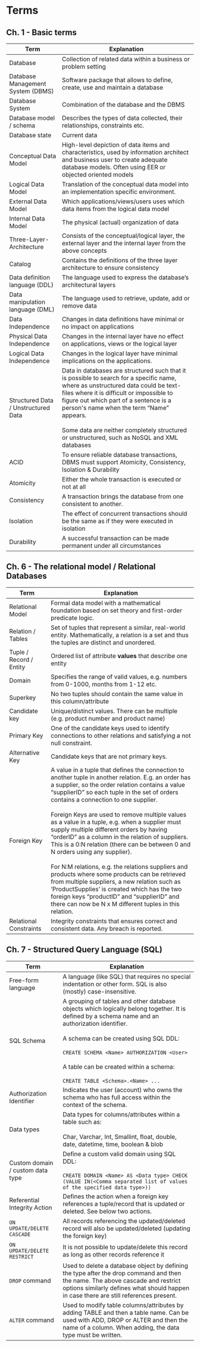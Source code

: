 # Terms

## Ch. 1 - Basic terms

|Term|Explanation|
|--|--|
|Database|Collection of related data within a business or problem setting|
|Database Management System (DBMS)|Software package that allows to define, create, use and maintain a database|
|Database System|Combination of the database and the DBMS|
|Database model / schema|Describes the types of data collected, their relationships, constraints etc.|
|Database state|Current data|
|Conceptual Data Model|High-level depiction of data items and characteristics, used by information architect and business user to create adequate database models. Often using EER or objected oriented models|
|Logical Data Model|Translation of the conceptual data model into an implementation specific environment.|
|External Data Model|Which applications/views/users uses which data items from the logical data model|
|Internal Data Model|The physical (actual) organization of data|
|Three-Layer-Architecture|Consists of the conceptual/logical layer, the external layer and the internal layer from the above concepts|
|Catalog|Contains the definitions of the three layer architecture to ensure consistency|
|Data definition language (DDL)|The language used to express the database’s architectural layers|
|Data manipulation language (DML)|The language used to retrieve, update, add or remove data|
|Data Independence|Changes in data definitions have minimal or no impact on applications|
|Physical Data Independence|Changes in the internal layer have no effect on applications, views or the logical layer|
|Logical Data Independence|Changes in the logical layer have minimal implications on the applications.|
|Structured Data / Unstructured Data|Data in databases are structured such that it is possible to search for a specific name, where as unstructured data could be text-files where it is difficult or impossible to figure out which part of a sentence is a person's name when the term “Name” appears.<br></br> Some data are neither completely structured or unstructured, such as NoSQL and XML databases|
|ACID|To ensure reliable database transactions, DBMS must support Atomicity, Consistency, Isolation & Durability|
|Atomicity|Either the whole transaction is executed or not at all|
|Consistency|A transaction brings the database from one consistent to another.|
|Isolation|The effect of concurrent transactions should be the same as if they were executed in isolation|
|Durability|A successful transaction can be made permanent under all circumstances|

## Ch. 6 - The relational model / Relational Databases

|Term|Explanation|
|--|--|
Relational Model|Formal data model with a mathematical foundation based on set theory and first-order predicate logic.
Relation / Tables|Set of tuples that represent a similar, real-world entity. Mathematically, a relation is a set and thus the tuples are distinct and unordered. 
Tuple / Record / Entity|Ordered list of attribute **values** that describe one entity
Domain|Specifies the range of valid values, e.g. numbers from 0-1000, months from 1-12 etc.
Superkey|No two tuples should contain the same value in this column/attribute
Candidate key|Unique/distinct values. There can be multiple (e.g. product number and product name)
Primary Key|One of the candidate keys used to identify connections to other relations and satisfying a not null constraint.
Alternative Key|Candidate keys that are not primary keys. 
Foreign Key|A value in a tuple that defines the connection to another tuple in another relation. E.g. an order has a supplier, so the order relation contains a value “supplierID” so each tuple in the set of orders contains a connection to one supplier.<br></br>Foreign Keys are used to remove multiple values as a value in a tuple, e.g. when a supplier must supply multiple different orders by having “orderID” as a column in the relation of suppliers. This is a 0:N relation (there can be between 0 and N orders using any supplier). <br></br>For N:M relations, e.g. the relations suppliers and products where some products can be retrieved from multiple suppliers, a new relation such as ‘ProductSupplies’ is created which has the two foreign keys “productID” and “supplierID” and there can now be N x M different tuples in this relation.
Relational Constraints|Integrity constraints that ensures correct and consistent data. Any breach is reported.

## Ch. 7 - Structured Query Language (SQL)

Term|Explanation
--|--
Free-form language|A language (like SQL) that requires no special indentation or other form. SQL is also (mostly) case-insensitive.
SQL Schema|A grouping of tables and other database objects which logically belong together. It is defined by a schema name and an authorization identifier.<br></br>A schema can be created using SQL DDL:<br></br>`CREATE SCHEMA <Name> AUTHORIZATION <User>`<br></br>A table can be created within a schema:<br></br>`CREATE TABLE <Schema>.<Name> ...`
Authorization Identifier|Indicates the user (account) who owns the schema who has full access within the context of the schema. 
Data types|Data types for columns/attributes within a table such as:<br></br>Char, Varchar, Int, Smallint, float, double, date, datetime, time, boolean & blob
Custom domain / custom data type|Define a custom valid domain using SQL DDL:<br></br>`CREATE DOMAIN <Name> AS <Data type> CHECK (VALUE IN(<Comma separated list of values of the specified data type>))`
Referential Integrity Action|Defines the action when a foreign key references a tuple/record that is updated or deleted. See below two actions.
`ON UPDATE/DELETE CASCADE`|All records referencing the updated/deleted record will also be updated/deleted (updating the foreign key)
`ON UPDATE/DELETE RESTRICT`|It is not possible to update/delete this record as long as other records reference it
`DROP` command|Used to delete a database object by defining the type after the drop command and then the name. The above cascade and restrict options similarly defines what should happen in case there are still references present.
`ALTER` command|Used to modify table columns/attributes by adding TABLE and then a table name. Can be used with ADD, DROP or ALTER and then the name of a column. When adding, the data type must be written. 
